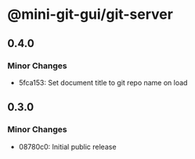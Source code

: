 # @mini-git-gui/git-server

## 0.4.0

### Minor Changes

- 5fca153: Set document title to git repo name on load

## 0.3.0

### Minor Changes

- 08780c0: Initial public release
